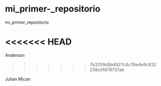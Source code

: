 mi_primer-_repositorio
======================

mi_primer_repositorio

<<<<<<< HEAD
=======
Anderson
>>>>>>> 7b3259d5b6927c4c78e4e9c832238c0f878737ab


Julian Mican